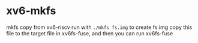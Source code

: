 # xv6-mkfs
mkfs copy from xv6-riscv
run with `./mkfs fs.img` to create fs.img
copy this file to the target file in xv6fs-fuse, and then you can run xv6fs-fuse